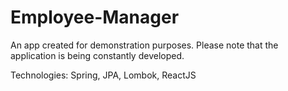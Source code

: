 # Employee-Manager

An app created for demonstration purposes. 
Please note that the application is being constantly developed.

Technologies: Spring, JPA, Lombok, ReactJS
